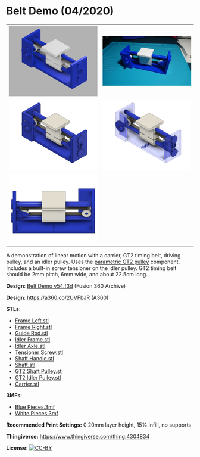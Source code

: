# Belt Demo (04/2020)

<table>
<tr>
<td><a href="images/rendering1.png"><img src="images/rendering1.thumb.png" alt="Rendering 1"/></a></td>
<td><a href="images/photo.jpg"><img src="images/photo.thumb.jpg" alt="Photo"/></a></td>
</tr>
<tr>
<td><a href="images/rendering2.png"><img src="images/rendering2.thumb.png" alt="Rendering 2"/></a></td>
<td><a href="images/internals.png"><img src="images/internals.thumb.png" alt="Internals"/></a></td>
</tr>
<tr>
<td><a href="images/rendering3.png"><img src="images/rendering3.thumb.png" alt="Rendering 3"/></a></td>
</tr>
</table>

A demonstration of linear motion with a carrier, GT2 timing belt, driving pulley, and an idler pulley. Uses the [parametric GT2 pulley](https://github.com/vsergeev/3d-gears/tree/master/parametric-gt2-pulley) component. Includes a built-in screw tensioner on the idler pulley. GT2 timing belt should be 2mm pitch, 6mm wide, and about 22.5cm long.

**Design**: [Belt Demo v54.f3d](Belt%20Demo%20v54.f3d) (Fusion 360 Archive)

**Design**: https://a360.co/2UVFbJR (A360)

**STLs**:

  * [Frame Left.stl](stl/Frame%20Left.stl)
  * [Frame Right.stl](stl/Frame%20Right.stl)
  * [Guide Rod.stl](stl/Guide%20Rod.stl)
  * [Idler Frame.stl](stl/Idler%20Frame.stl)
  * [Idler Axle.stl](stl/Idler%20Axle.stl)
  * [Tensioner Screw.stl](stl/Tensioner%20Screw.stl)
  * [Shaft Handle.stl](stl/Shaft%20Handle.stl)
  * [Shaft.stl](stl/Shaft.stl)
  * [GT2 Shaft Pulley.stl](stl/GT2%20Shaft%20Pulley.stl)
  * [GT2 Idler Pulley.stl](stl/GT2%20Idler%20Pulley.stl)
  * [Carrier.stl](stl/Carrier.stl)

**3MFs**:

  * [Blue Pieces.3mf](3mf/Blue%20Pieces.3mf)
  * [White Pieces.3mf](3mf/White%20Pieces.3mf)

**Recommended Print Settings:** 0.20mm layer height, 15% infill, no supports

**Thingiverse:** https://www.thingiverse.com/thing:4304834

**License**: [![CC-BY](https://i.creativecommons.org/l/by/4.0/80x15.png)](http://creativecommons.org/licenses/by/4.0/)
